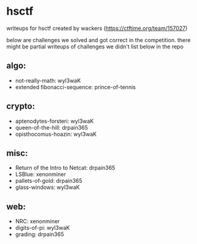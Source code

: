# hsctf
writeups for hsctf created by wackers (https://ctftime.org/team/157027)

below are challenges we solved and got correct in the competition. there might be partial writeups of challenges we didn't list below in the repo

## algo:
* not-really-math: wyl3waK
* extended fibonacci-sequence: prince-of-tennis
## crypto:
* aptenodytes-forsteri: wyl3waK
* queen-of-the-hill: drpain365
* opisthocomus-hoazin: wyl3waK
## misc:
* Return of the Intro to Netcat: drpain365
* LSBlue: xenonminer
* pallets-of-gold: drpain365
* glass-windows: wyl3waK
## web:
* NRC: xenonminer
* digits-of-pi: wyl3waK
* grading: drpain365
